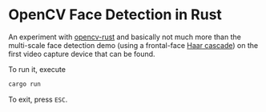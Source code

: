 # OpenCV Face Detection in Rust

An experiment with [opencv-rust](https://github.com/twistedfall/opencv-rust) and
basically not much more than the multi-scale face detection demo
(using a frontal-face [Haar cascade](https://docs.opencv.org/4.2.0/db/d28/tutorial_cascade_classifier.html))
on the first video capture device that can be found. 

To run it, execute

```bash
cargo run
```

To exit, press `ESC`.
